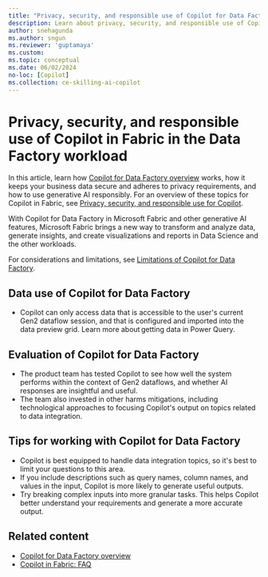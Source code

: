 ```yaml
---
title: "Privacy, security, and responsible use of Copilot for Data Factory"
description: Learn about privacy, security, and responsible use of Copilot for Data Factory in Microsoft Fabric.
author: snehagunda
ms.author: sngun
ms.reviewer: 'guptamaya'
ms.custom:
ms.topic: conceptual
ms.date: 06/02/2024
no-loc: [Copilot]
ms.collection: ce-skilling-ai-copilot
---
```


# Privacy, security, and responsible use of Copilot in Fabric in the Data Factory workload

In this article, learn how [Copilot for Data Factory overview](copilot-fabric-data-factory.md) works, how it keeps your business data secure and adheres to privacy requirements, and how to use generative AI responsibly. For an overview of these topics for Copilot in Fabric, see [Privacy, security, and responsible use for Copilot](copilot-privacy-security.md).

With Copilot for Data Factory in Microsoft Fabric and other generative AI features, Microsoft Fabric brings a new way to transform and analyze data, generate insights, and create visualizations and reports in Data Science and the other workloads.

For considerations and limitations, see [Limitations of Copilot for Data Factory](copilot-fabric-data-factory.md#limitations-of-copilot-for-data-factory).

## Data use of Copilot for Data Factory

- Copilot can only access data that is accessible to the user's current Gen2 dataflow session, and that is configured and imported into the data preview grid. Learn more about getting data in Power Query.

## Evaluation of Copilot for Data Factory

- The product team has tested Copilot to see how well the system performs within the context of Gen2 dataflows, and whether AI responses are insightful and useful. 
- The team also invested in other harms mitigations, including technological approaches to focusing Copilot's output on topics related to data integration. 

## Tips for working with Copilot for Data Factory

- Copilot is best equipped to handle data integration topics, so it's best to limit your questions to this area. 
- If you include descriptions such as query names, column names, and values in the input, Copilot is more likely to generate useful outputs. 
- Try breaking complex inputs into more granular tasks. This helps Copilot better understand your requirements and generate a more accurate output.

## Related content

- [Copilot for Data Factory overview](copilot-fabric-data-factory.md)
- [Copilot in Fabric: FAQ](copilot-faq-fabric.yml)
